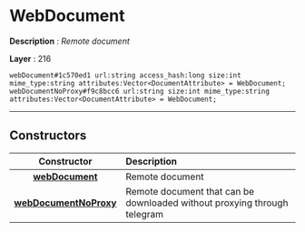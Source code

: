 # WebDocument

**Description** : *Remote document*

**Layer** : 216

```tl
webDocument#1c570ed1 url:string access_hash:long size:int mime_type:string attributes:Vector<DocumentAttribute> = WebDocument;
webDocumentNoProxy#f9c8bcc6 url:string size:int mime_type:string attributes:Vector<DocumentAttribute> = WebDocument;
```

---

## Constructors

| Constructor | Description |
| :---: | :--- |
| [**webDocument**](constructor/webDocument) | Remote document |
| [**webDocumentNoProxy**](constructor/webDocumentNoProxy) | Remote document that can be downloaded without proxying through telegram |